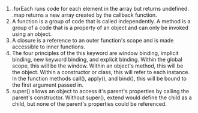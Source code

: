 1. .forEach runs code for each element in the array but returns undefined. .map returns a new array created by the callback function.
2. A function is a group of code that is called independently. A method is a group of a code that is a property of an object and can only be invoked using an object.
3. A closure is a reference to an outer function's scope and is made accessible to inner functions.
4. The four principles of the this keyword are window binding, implicit binding, new keyword binding, and explicit binding. Within the global scope, this will be the window. Within an object's method, this will be the object. Within a constructor or class, this will refer to each instance. In the function methods call(), apply(), and bind(), this will be bound to the first argument passed in.
5. super() allows an object to access it's parent's properties by calling the parent's constructor. Without super(), extend would define the child as a child, but none of the parent's properties could be referenced.
